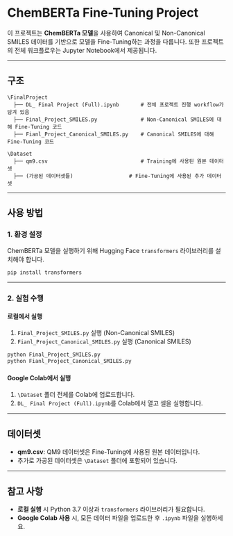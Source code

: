 
# **ChemBERTa Fine-Tuning Project**

이 프로젝트는 **ChemBERTa 모델**을 사용하여 Canonical 및 Non-Canonical SMILES 데이터를 기반으로 모델을 Fine-Tuning하는 과정을 다룹니다. 또한 프로젝트의 전체 워크플로우는 Jupyter Notebook에서 제공됩니다.

---

## **구조**

```
\FinalProject
  ├── DL_ Final Project (Full).ipynb       # 전체 프로젝트 진행 workflow가 담겨 있음
  ├── Final_Project_SMILES.py              # Non-Canonical SMILES에 대해 Fine-Tuning 코드
  ├── Fianl_Project_Canonical_SMILES.py    # Canonical SMILES에 대해 Fine-Tuning 코드

\Dataset
  ├── qm9.csv                              # Training에 사용된 원본 데이터셋
  ├── (가공된 데이터셋들)                  # Fine-Tuning에 사용된 추가 데이터셋
```

---

## **사용 방법**

### **1. 환경 설정**
ChemBERTa 모델을 실행하기 위해 Hugging Face `transformers` 라이브러리를 설치해야 합니다.

```bash
pip install transformers
```

---

### **2. 실험 수행**

#### **로컬에서 실행**
1. `Final_Project_SMILES.py` 실행 (Non-Canonical SMILES)
2. `Fianl_Project_Canonical_SMILES.py` 실행 (Canonical SMILES)

```bash
python Final_Project_SMILES.py
python Fianl_Project_Canonical_SMILES.py
```

#### **Google Colab에서 실행**
1. `\Dataset` 폴더 전체를 Colab에 업로드합니다.
2. `DL_ Final Project (Full).ipynb`를 Colab에서 열고 셀을 실행합니다.

---

## **데이터셋**

- **qm9.csv**: QM9 데이터셋은 Fine-Tuning에 사용된 원본 데이터입니다.
- 추가로 가공된 데이터셋은 `\Dataset` 폴더에 포함되어 있습니다.

---

## **참고 사항**

- **로컬 실행** 시 Python 3.7 이상과 `transformers` 라이브러리가 필요합니다.
- **Google Colab 사용** 시, 모든 데이터 파일을 업로드한 후 `.ipynb` 파일을 실행하세요.
